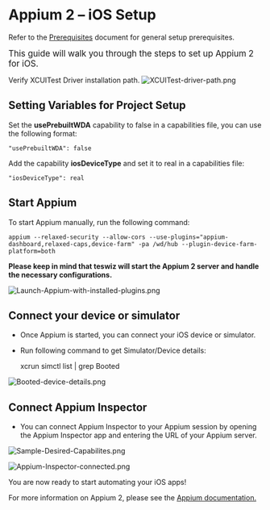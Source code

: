 # Appium 2 – iOS Setup

Refer to the [Prerequisites](Prerequisites-README.md) document for general setup prerequisites.

<span style="font-size: larger;">This guide will walk you through the steps to set up Appium 2 for iOS.</span> 

Verify XCUITest Driver installation path.
   ![XCUITest-driver-path.png](XCUITest-driver-path.png)

## Setting Variables for Project Setup
Set the **usePrebuiltWDA** capability to false in a capabilities file, you can use the following format:
    
    "usePrebuiltWDA": false

Add the capability **iosDeviceType** and set it to real in a capabilities file:

    "iosDeviceType": real

## Start Appium

To start Appium manually, run the following command:

    appium --relaxed-security --allow-cors --use-plugins="appium-dashboard,relaxed-caps,device-farm" -pa /wd/hub --plugin-device-farm-platform=both

**Please keep in mind that teswiz will start the Appium 2 server and handle the necessary configurations.**

![Launch-Appium-with-installed-plugins.png](Launch-Appium-with-installed-plugins.png)

## Connect your device or simulator

* Once Appium is started, you can connect your iOS device or simulator.
* Run following command to get Simulator/Device details:

  
    xcrun simctl list | grep Booted


![Booted-device-details.png](Booted-device-details.png)

## Connect Appium Inspector

* You can connect Appium Inspector to your Appium session by opening the Appium Inspector app and entering the URL of your Appium server.

![Sample-Desired-Capabilites.png](Sample-Desired-Capabilites.png)


![Appium-Inspector-connected.png](Appium-Inspector-connected.png)






You are now ready to start automating your iOS apps!

For more information on Appium 2, please see the [Appium documentation.](https://appium.io/docs/en/2.0/) 

 